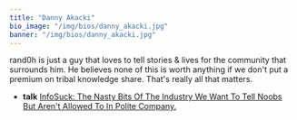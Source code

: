 ```yaml
---
title: "Danny Akacki"
bio_image: "/img/bios/danny_akacki.jpg"
banner: "/img/bios/danny_akacki.jpg"
---
```


rand0h is just a guy that loves to tell stories & lives for the community that surrounds him. He believes none of this is worth anything if we don't put a premium on tribal knowledge share. That's really all that matters.

* **talk** [InfoSuck: The Nasty Bits Of The Industry We Want To Tell Noobs But Aren't Allowed To In Polite Company.](/talks/infosuck_the_nasty_bits_of_the_industry_we_want_to_tell_noobs_but_arent_allowed_to_in_polite_company)
